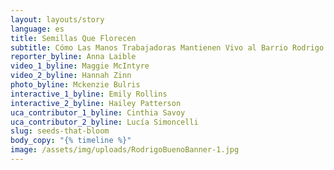 ```yaml
---
layout: layouts/story
language: es
title: Semillas Que Florecen
subtitle: Cómo Las Manos Trabajadoras Mantienen Vivo al Barrio Rodrigo Bueno
reporter_byline: Anna Laible
video_1_byline: Maggie McIntyre
video_2_byline: Hannah Zinn
photo_byline: Mckenzie Bulris
interactive_1_byline: Emily Rollins
interactive_2_byline: Hailey Patterson
uca_contributor_1_byline: Cinthia Savoy
uca_contributor_2_byline: Lucía Simoncelli
slug: seeds-that-bloom
body_copy: "{% timeline %}"
image: /assets/img/uploads/RodrigoBuenoBanner-1.jpg
---
```

